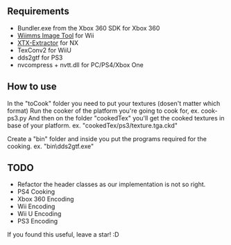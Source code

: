 ## Requirements
- Bundler.exe from the Xbox 360 SDK for Xbox 360
- [Wiimms Image Tool](https://szs.wiimm.de/wimgt/) for Wii
- [XTX-Extractor](https://github.com/aboood40091/XTX-Extractor) for NX
- TexConv2 for WiiU
- dds2gtf for PS3
- nvcompress + nvtt.dll for PC/PS4/Xbox One

## How to use
In the "toCook" folder you need to put your textures (dosen't matter which format)
Run the cooker of the platform you're going to cook for, ex. cook-ps3.py
And then on the folder "cookedTex" you'll get the cooked textures in  base of your platform. ex. "cookedTex/ps3/texture.tga.ckd"

Create a "bin" folder and inside you put the programs required for the cooking. ex. "bin\dds2gtf.exe"

## TODO
- Refactor the header classes as our implementation is not so right.
- PS4 Cooking
- Xbox 360 Encoding
- Wii Encoding
- Wii U Encoding
- PS3 Encoding

If you found this useful, leave a star! :D
